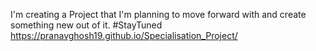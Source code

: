I'm creating a Project that I'm planning to move forward with and create something new out of it. #StayTuned
https://pranavghosh19.github.io/Specialisation_Project/
